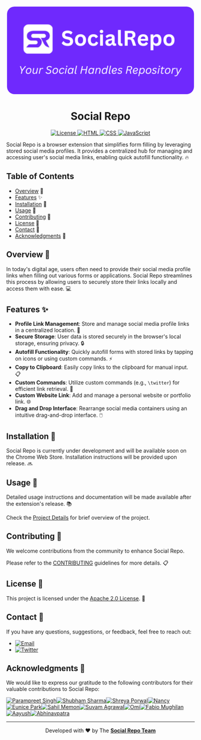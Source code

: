 <p align="center">
  <img src="./src/assets/logos/SocialRepo_logo.png" alt="Social Repo Logo" width="500px" style="border-radius:20px">
</p>

<h1 align="center">Social Repo</h1>

<p align="center">
  <a href="./LICENSE">
    <img src="https://img.shields.io/badge/License-Apache%202.0-blue.svg" alt="License">
  </a>
  <a href="./src/code/index.html">
    <img src="https://img.shields.io/badge/HTML-5-orange" alt="HTML">
  </a>
  <a href="./src/code/style.css">
    <img src="https://img.shields.io/badge/CSS-3-blue" alt="CSS">
  </a>
  <a href="./src/code/index.js">
    <img src="https://img.shields.io/badge/JavaScript-ES6-yellow" alt="JavaScript">
  </a>
</p>

Social Repo is a browser extension that simplifies form filling by leveraging stored social media profiles. It provides a centralized hub for managing and accessing user's social media links, enabling quick autofill functionality. 🔥

## Table of Contents

-   [Overview](#overview) 🚀
-   [Features](#features) ✨
-   [Installation](#installation) 🚧
-   [Usage](#usage) 📖
-   [Contributing](#contributing) 🤝
-   [License](#license) 📄
-   [Contact](#contact) 📧
-   [Acknowledgments](#acknowledgments) 🙏

## Overview 🚀

In today's digital age, users often need to provide their social media profile links when filling out various forms or applications. Social Repo streamlines this process by allowing users to securely store their links locally and access them with ease. 💻

## Features ✨

-   **Profile Link Management**: Store and manage social media profile links in a centralized location. 📁
-   **Secure Storage**: User data is stored securely in the browser's local storage, ensuring privacy. 🔒
-   **Autofill Functionality**: Quickly autofill forms with stored links by tapping on icons or using custom commands. ⚡
-   **Copy to Clipboard**: Easily copy links to the clipboard for manual input. 📋
-   **Custom Commands**: Utilize custom commands (e.g., `\twitter`) for efficient link retrieval. 💬
-   **Custom Website Link**: Add and manage a personal website or portfolio link. 🌐
-   **Drag and Drop Interface**: Rearrange social media containers using an intuitive drag-and-drop interface. 🖱️

## Installation 🚧

Social Repo is currently under development and will be available soon on the Chrome Web Store. Installation instructions will be provided upon release. 🔜

## Usage 📖

Detailed usage instructions and documentation will be made available after the extension's release. 📚

Check the [Project Details](.github/docs/README.md) for brief overview of the project.

## Contributing 🤝

We welcome contributions from the community to enhance Social Repo.

Please refer to the [CONTRIBUTING](.github/docs/CONTRIBUTING.md) guidelines for more details. 📋

## License 📄

This project is licensed under the [Apache 2.0 License](./LICENSE). 🔐

## Contact 📧

If you have any questions, suggestions, or feedback, feel free to reach out:

-   [![Email](https://img.shields.io/badge/Email-connectwithparam.30@gmail.com-red?logo=gmail&logoColor=white)](mailto:connectwithparam.30@gmail.com)
-   [![Twitter](https://img.shields.io/badge/Twitter-@Param3021-blue?logo=twitter&logoColor=white)](https://twitter.com/Param3021)

## Acknowledgments 🙏

We would like to express our gratitude to the following contributors for their valuable contributions to Social Repo:

<a href="https://github.com/Param302"><img src="https://avatars.githubusercontent.com/u/76559816?v=4" width="50px" height="auto" alt="Parampreet Singh"></a><a href="https://github.com/shubhusion"><img src="https://avatars.githubusercontent.com/u/96301987?v=4" width="50px" height="auto" alt="Shubham Sharma"></a><a href="https://github.com/porwalshreyaa"><img src="https://avatars.githubusercontent.com/u/111834212?v=4" width="50px" height="auto" alt="Shreya Porwal"></a><a href="https://github.com/nancyvaryani"><img src="https://avatars.githubusercontent.com/u/97382450?v=4" width="50px" height="auto" alt="Nancy"></a><a href="https://github.com/evnxprk"><img src="https://avatars.githubusercontent.com/u/107530902?v=4" width="50px" height="auto" alt="Eunice Park"></a><a href="https://github.com/SamFusedBits"><img src="https://avatars.githubusercontent.com/u/129924814?v=4" width="50px" height="auto" alt="Sahil Memon"></a><a href="https://github.com/Suvam3456"><img src="https://avatars.githubusercontent.com/u/99579881?v=4" width="50px" height="auto" alt="Suvam Agrawal"></a><a href="https://github.com/NormTurtle"><img src="https://avatars.githubusercontent.com/u/108952834?v=4" width="50px" height="auto" alt="Omi"></a><a href="https://github.com/fabiomughilan"><img src="https://avatars.githubusercontent.com/u/64077520?v=4" width="50px" height="auto" alt="Fabio Mughilan"></a><a href="https://github.com/aayushwrld"><img src="https://avatars.githubusercontent.com/u/142794224?v=4" width="50px" height="auto" alt="Aayush"></a><a href="https://github.com/Abhinavpatra"><img src="https://avatars.githubusercontent.com/u/149466436?v=4" width="50px" height="auto" alt="Abhinavpatra"></a>

---

<p align="center">
	Developed with ❤️ by The <a href="https://github.com/Param302/SocialRepo"><strong>Social Repo Team</strong></a>
</p>
